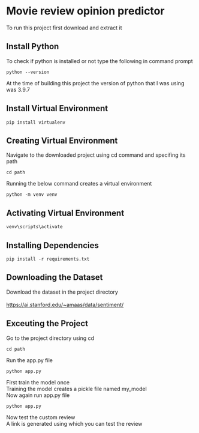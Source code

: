 # Movie review opinion predictor
To run this project first download and extract it 
## Install Python 
To check if python is installed or not type the following in command prompt
```
python --version
```
At the time of building this project the version of python that I was using was 3.9.7
## Install Virtual Environment
```
pip install virtualenv
```
## Creating Virtual Environment 
Navigate to the downloaded project using cd command and specifing its path 
```
cd path
```
Running the below command creates a virtual environment
```
python -m venv venv
```
## Activating Virtual Environment
```
venv\scripts\activate
```
## Installing Dependencies
```
pip install -r requirements.txt
```
## Downloading the Dataset
Download the dataset in the project directory <br> <br>
https://ai.stanford.edu/~amaas/data/sentiment/
## Exceuting the Project 
Go to the project directory using cd 
```
cd path
```
Run the app.py file <br>
```
python app.py
```
First train the model once <br>
Training the model creates a pickle file named my_model <br>
Now again run app.py file <br>
```
python app.py
```
Now test the custom review <br>
A link is generated using which you can test the review <br>


